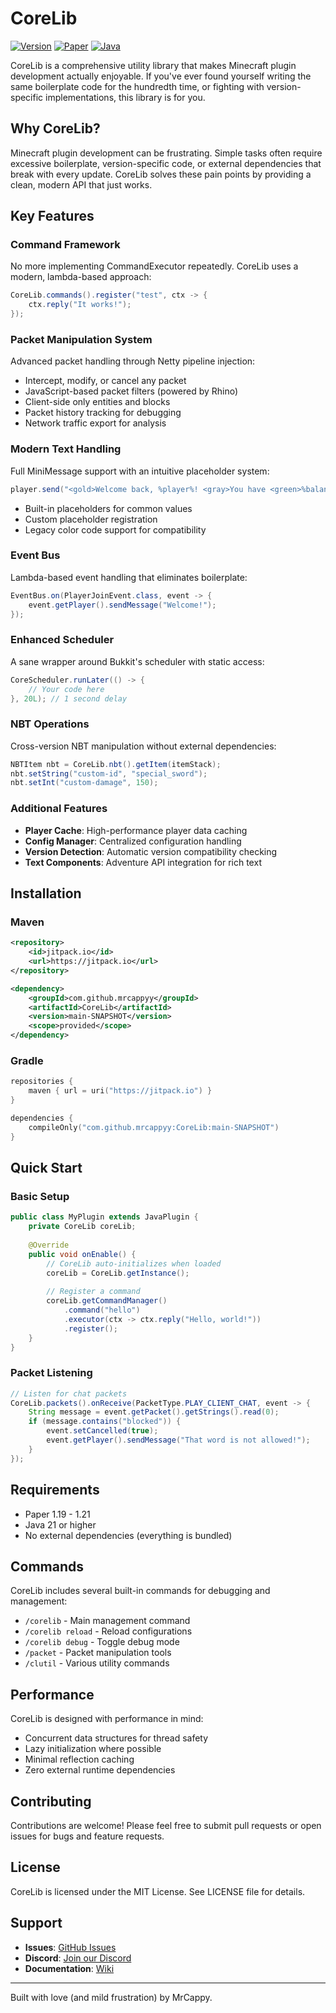 # CoreLib

[![Version](https://img.shields.io/badge/MC%20Version-1.19--1.21-brightgreen)](https://github.com/mrcappyy/CoreLib)
[![Paper](https://img.shields.io/badge/Platform-Paper-blue)](https://papermc.io)
[![Java](https://img.shields.io/badge/Java-21-orange)](https://adoptium.net)

CoreLib is a comprehensive utility library that makes Minecraft plugin development actually enjoyable. If you've ever found yourself writing the same boilerplate code for the hundredth time, or fighting with version-specific implementations, this library is for you.

## Why CoreLib?

Minecraft plugin development can be frustrating. Simple tasks often require excessive boilerplate, version-specific code, or external dependencies that break with every update. CoreLib solves these pain points by providing a clean, modern API that just works.

## Key Features

### Command Framework
No more implementing CommandExecutor repeatedly. CoreLib uses a modern, lambda-based approach:
```java
CoreLib.commands().register("test", ctx -> {
    ctx.reply("It works!");
});
```

### Packet Manipulation System
Advanced packet handling through Netty pipeline injection:
- Intercept, modify, or cancel any packet
- JavaScript-based packet filters (powered by Rhino)
- Client-side only entities and blocks
- Packet history tracking for debugging
- Network traffic export for analysis

### Modern Text Handling
Full MiniMessage support with an intuitive placeholder system:
```java
player.send("<gold>Welcome back, %player%! <gray>You have <green>%balance%</green> coins.");
```
- Built-in placeholders for common values
- Custom placeholder registration
- Legacy color code support for compatibility

### Event Bus
Lambda-based event handling that eliminates boilerplate:
```java
EventBus.on(PlayerJoinEvent.class, event -> {
    event.getPlayer().sendMessage("Welcome!");
});
```

### Enhanced Scheduler
A sane wrapper around Bukkit's scheduler with static access:
```java
CoreScheduler.runLater(() -> {
    // Your code here
}, 20L); // 1 second delay
```

### NBT Operations
Cross-version NBT manipulation without external dependencies:
```java
NBTItem nbt = CoreLib.nbt().getItem(itemStack);
nbt.setString("custom-id", "special_sword");
nbt.setInt("custom-damage", 150);
```

### Additional Features
- **Player Cache**: High-performance player data caching
- **Config Manager**: Centralized configuration handling
- **Version Detection**: Automatic version compatibility checking
- **Text Components**: Adventure API integration for rich text

## Installation

### Maven
```xml
<repository>
    <id>jitpack.io</id>
    <url>https://jitpack.io</url>
</repository>

<dependency>
    <groupId>com.github.mrcappyy</groupId>
    <artifactId>CoreLib</artifactId>
    <version>main-SNAPSHOT</version>
    <scope>provided</scope>
</dependency>
```

### Gradle
```kotlin
repositories {
    maven { url = uri("https://jitpack.io") }
}

dependencies {
    compileOnly("com.github.mrcappyy:CoreLib:main-SNAPSHOT")
}
```

## Quick Start

### Basic Setup
```java
public class MyPlugin extends JavaPlugin {
    private CoreLib coreLib;
    
    @Override
    public void onEnable() {
        // CoreLib auto-initializes when loaded
        coreLib = CoreLib.getInstance();
        
        // Register a command
        coreLib.getCommandManager()
            .command("hello")
            .executor(ctx -> ctx.reply("Hello, world!"))
            .register();
    }
}
```

### Packet Listening
```java
// Listen for chat packets
CoreLib.packets().onReceive(PacketType.PLAY_CLIENT_CHAT, event -> {
    String message = event.getPacket().getStrings().read(0);
    if (message.contains("blocked")) {
        event.setCancelled(true);
        event.getPlayer().sendMessage("That word is not allowed!");
    }
});
```

## Requirements

- Paper 1.19 - 1.21
- Java 21 or higher
- No external dependencies (everything is bundled)

## Commands

CoreLib includes several built-in commands for debugging and management:

- `/corelib` - Main management command
- `/corelib reload` - Reload configurations
- `/corelib debug` - Toggle debug mode
- `/packet` - Packet manipulation tools
- `/clutil` - Various utility commands

## Performance

CoreLib is designed with performance in mind:
- Concurrent data structures for thread safety
- Lazy initialization where possible
- Minimal reflection caching
- Zero external runtime dependencies

## Contributing

Contributions are welcome! Please feel free to submit pull requests or open issues for bugs and feature requests.

## License

CoreLib is licensed under the MIT License. See LICENSE file for details.

## Support

- **Issues**: [GitHub Issues](https://github.com/mrcappyy/CoreLib/issues)
- **Discord**: [Join our Discord](https://discord.gg/corelib)
- **Documentation**: [Wiki](https://github.com/mrcappyy/CoreLib/wiki)

---

Built with love (and mild frustration) by MrCappy.